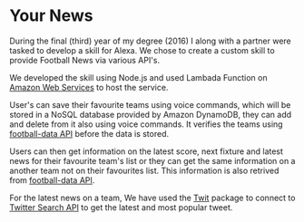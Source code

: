 # Your News

During the final (third) year of my degree (2016) I along with a partner were tasked to develop a skill for Alexa. We chose to create a custom skill to provide Football News via various API's.

We developed the skill using Node.js and used Lambada Function on [Amazon Web Services](http://aws.amazon.com/) to host the service.

User's can save their favourite teams using voice commands, which will be stored in a NoSQL database provided by Amazon DynamoDB, they can add and delete from it also using voice commands. It verifies the teams using [football-data API](http://api.football-data.org/docs/v1/) before the data is stored.

Users can then get information on the latest score, next fixture and latest news for their favourite team's list or they can get the same information on a another team not on their favourites list. This information is also retrived from [football-data API](http://api.football-data.org/docs/v1/).

For the latest news on a team, We have used the [Twit](https://www.npmjs.com/package/twit) package to connect to [Twitter Search API](https://dev.twitter.com/rest/public/search) to get the latest and most popular tweet.
